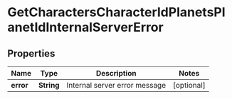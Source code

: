 
# GetCharactersCharacterIdPlanetsPlanetIdInternalServerError

## Properties
Name | Type | Description | Notes
------------ | ------------- | ------------- | -------------
**error** | **String** | Internal server error message |  [optional]



